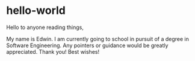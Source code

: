 # hello-world

Hello to anyone reading things,

My name is Edwin. I am currently going to school in pursuit of a degree in Software Engineering. Any pointers or guidance would be greatly appreciated. Thank you! Best wishes!
